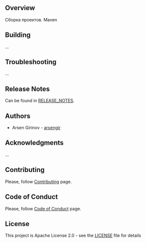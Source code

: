 ## Overview
Сборка проектов. Maven

## Building
...

## Troubleshooting
...

## Release Notes
Can be found in [RELEASE_NOTES](RELEASE_NOTES.md).

## Authors
* Arsen Girinov - [arsengir](https://github.com/arsengir)

## Acknowledgments
...

## Contributing
Please, follow [Contributing](CONTRIBUTING.md) page.

## Code of Conduct
Please, follow [Code of Conduct](CODE_OF_CONDUCT.md) page.

## License
This project is Apache License 2.0 - see the [LICENSE](LICENSE) file for details
